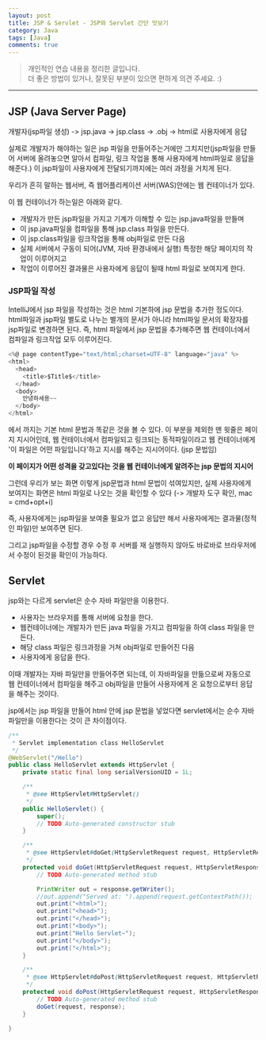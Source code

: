```yaml
---
layout: post
title: JSP & Servlet - JSP와 Servlet 간단 맛보기
category: Java
tags: [Java]
comments: true
---
```


> 개인적인 연습 내용을 정리한 글입니다.      
> 더 좋은 방법이 있거나, 잘못된 부분이 있으면 편하게 의견 주세요. :)

<hr>

## JSP (Java Server Page)

개발자(jsp파일 생성) -> jsp.java -> jsp.class -> .obj -> html로 사용자에게 응답

실제로 개발자가 해야하는 일은 jsp 파일을 만들어주는거에만 그치지만(jsp파일을 만들어 서버에 올려놓으면 알아서 컴파일, 링크 작업을 통해 사용자에게 html파일로 응답을 해준다.) 이 jsp파일이 사용자에게 전달되기까지에는 여러 과정을 거치게 된다.

우리가 흔히 말하는 웹서버, 즉 웹어플리케이션 서버(WAS)안에는 웹 컨테이너가 있다.

이 웹 컨테이너가 하는일은 아래와 같다.

- 개발자가 만든 jsp파일을 가지고 기계가 이해할 수 있는 jsp.java파일을 만들며
- 이 jsp.java파일을 컴파일을 통해 jsp.class 파일을 만든다.
- 이 jsp.class파일을 링크작업을 통해 obj파일로 만든 다음
- 실제 서버에서 구동이 되어(JVM, 자바 환경내에서 실행) 특정한 해당 페이지의 작업이 이루어지고
- 작업이 이루어진 결과물은 사용자에게 응답이 될때 html 파일로 보여지게 한다.


### JSP파일 작성

IntelliJ에서 jsp 파일을 작성하는 것은 html 기본하에 jsp 문법을 추가한 정도이다. html파일과 jsp파일 별도로 나누는 별개의 문서가 아니라 html파일 문서의 확장자를 jsp파일로 변경하면 된다. 즉, html 파일에서 jsp 문법을 추가해주면 웹 컨테이너에서 컴파일과 링크작업 모두 이루어진다.

```js
<%@ page contentType="text/html;charset=UTF-8" language="java" %>
<html>
  <head>
    <title>$Title$</title>
  </head>
  <body>
    안녕하세용~~
  </body>
</html>
```

<html>에서 </html>까지는 기본 html 문법과 똑같은 것을 볼 수 있다. 이 부분을 제외한 맨 윗줄은 페이지 지시어인데, 웹 컨테이너에서 컴파일되고 링크되는 동적파일이라고 웹 컨테이너에게 '이 파일은 어떤 파일입니다'하고 지시를 해주는 지시어이다. (jsp 문법임)

**이 페이지가 어떤 성격을 갖고있다는 것을 웹 컨테이너에게 알려주는 jsp 문법의 지시어**

그런데 우리가 보는 화면 이렇게 jsp문법과 html 문법이 섞여있지만, 실제 사용자에게 보여지는 화면은 html 파일로 나오는 것을 확인할 수 있다 (-> 개발자 도구 확인, mac = cmd+opt+i)

즉, 사용자에게는 jsp파일을 보여줄 필요가 없고 응답만 해서 사용자에게는 결과물(정적인 파일)만 보여주면 된다.


그리고 jsp파일을 수정할 경우 수정 후 서버를 재 실행하지 않아도 바로바로 브라우저에서 수정이 된것을 확인이 가능하다.


## Servlet

jsp와는 다르게 servlet은 순수 자바 파일만을 이용한다.

- 사용자는 브라우저를 통해 서버에 요청을 한다.
- 웹컨테이너에는 개발자가 만든 java 파일을 가지고 컴파일을 하여 class 파일을 만든다.
- 해당 class 파일은 링크과정을 거쳐 obj파일로 만들어진 다음
- 사용자에게 응답을 한다.

이때 개발자는 자바 파일만을 만들어주면 되는데, 이 자바파일을 만듦으로써 자동으로 웹 컨테이너에서 컴파일을 해주고 obj파일을 만들어 사용자에게 온 요청으로부터 응답을 해주는 것이다.

jsp에서는 jsp 파일을 만들어 html 안에 jsp 문법을 넣었다면 servlet에서는 순수 자바 파일만을 이용한다는 것이 큰 차이점이다.

```java
/**
 * Servlet implementation class HelloServlet
 */
@WebServlet("/Hello")
public class HelloServlet extends HttpServlet {
	private static final long serialVersionUID = 1L;

    /**
     * @see HttpServlet#HttpServlet()
     */
    public HelloServlet() {
        super();
        // TODO Auto-generated constructor stub
    }

	/**
	 * @see HttpServlet#doGet(HttpServletRequest request, HttpServletResponse response)
	 */
	protected void doGet(HttpServletRequest request, HttpServletResponse response) throws ServletException, IOException {
		// TODO Auto-generated method stub

		PrintWriter out = response.getWriter();
		//out.append("Served at: ").append(request.getContextPath());
		out.print("<html>");
		out.print("<head>");
		out.print("</head>");
		out.print("<body>");
		out.print("Hello Servlet~");
		out.print("</body>");
		out.print("</html>");
	}

	/**
	 * @see HttpServlet#doPost(HttpServletRequest request, HttpServletResponse response)
	 */
	protected void doPost(HttpServletRequest request, HttpServletResponse response) throws ServletException, IOException {
		// TODO Auto-generated method stub
		doGet(request, response);
	}

}
```
